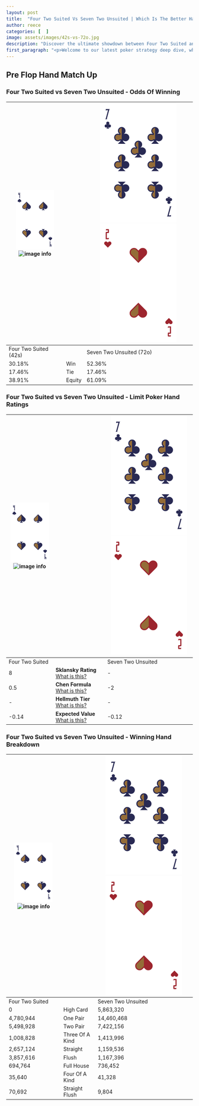```yaml
---
layout: post
title:  "Four Two Suited Vs Seven Two Unsuited | Which Is The Better Hand In Poker? A Complete Guide"
author: reece
categories: [  ]
image: assets/images/42s-vs-72o.jpg
description: "Discover the ultimate showdown between Four Two Suited and Seven Two Unsuited in poker! Uncover the odds, strategies, and scenarios where one hand triumphs over the other. Get ready to up your poker game with this thrilling analysis."
first_paragraph: "<p>Welcome to our latest poker strategy deep dive, where we're pitting two distinct hands against each other in a high-stakes showdown: Four Two Suited vs Seven Two Unsuited.</p><p>In the dynamic world of poker, every decision counts, and knowing which hand holds the upper hand is key to your success at the table.</p><p>In this article, we'll dissect these two hands, explore the scenarios where one dominates the other, and equip you with the knowledge to make strategic choices that can tip the odds in your favor.</p><p>Get ready to unravel the intriguing dynamics of these poker hands and elevate your game to new heights.</p>"
---
```




[comment]: # (sp0)

## Pre Flop Hand Match Up

<div class="table hand-ratings" markdown="1"> 



### Four Two Suited vs Seven Two Unsuited - Odds Of Winning


    
| ![image info](assets/images/hand1/4.png) ![image info](assets/images/hand1/2s.png) |  | ![image info](assets/images/hand2/7.png) ![image info](assets/images/hand2/2o.png) |
| -------- | -------- | -------- |
| Four Two Suited (42s) |  | Seven Two Unsuited (72o) |
| 30.18% | Win | 52.36% |
| 17.46% | Tie | 17.46% |
| 38.91% | Equity | 61.09% |




[comment]: # (sp1)



### Four Two Suited vs Seven Two Unsuited - Limit Poker Hand Ratings


    
| ![image info](assets/images/hand1/4.png) ![image info](assets/images/hand1/2s.png) |  | ![image info](assets/images/hand2/7.png) ![image info](assets/images/hand2/2o.png) |
| -------- | -------- | -------- |
| Four Two Suited |  | Seven Two Unsuited |
| 8 | **Sklansky Rating** [What is this?](/sklansky-rating-explained) | - |
| 0.5 | **Chen Formula** [What is this?](/chen-formula-explained) | -2 |
| - | **Hellmuth Tier** [What is this?](/Hellmuth-tier-explained) | - |
| -0.14 | **Expected Value** [What is this?](/expected-value-explained) | -0.12 |




[comment]: # (sp2)



### Four Two Suited vs Seven Two Unsuited - Winning Hand Breakdown


    
| ![image info](assets/images/hand1/4.png) ![image info](assets/images/hand1/2s.png) |  | ![image info](assets/images/hand2/7.png) ![image info](assets/images/hand2/2o.png) |
| -------- | -------- | -------- |
| Four Two Suited |  | Seven Two Unsuited |
| 0 | High Card | 5,863,320 |
| 4,780,944 | One Pair | 14,460,468 |
| 5,498,928 | Two Pair | 7,422,156 |
| 1,008,828 | Three Of A Kind | 1,413,996 |
| 2,657,124 | Straight | 1,159,536 |
| 3,857,616 | Flush | 1,167,396 |
| 694,764 | Full House | 736,452 |
| 35,640 | Four Of A Kind | 41,328 |
| 70,692 | Straight Flush | 9,804 |




[comment]: # (sp3)



</div>

[comment]: # (sp4)



[comment]: # (sp5)

